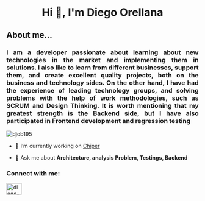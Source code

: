 <h1 align="center">Hi 👋, I'm Diego Orellana</h1>
<h2>About me...</h2>
<h3 align="justify">I am a developer passionate about learning about new technologies in the market and implementing them in solutions. I also like to learn from different businesses, support them, and create excellent quality projects, both on the business and technology sides. On the other hand, I have had the experience of leading technology groups, and solving problems with the help of work methodologies, such as SCRUM and Design Thinking. It is worth mentioning that my greatest strength is the Backend side, but I have also participated in Frontend development and regression testing</h3>

<p align="left"> <img src="https://komarev.com/ghpvc/?username=djob195&label=Profile%20views&color=0e75b6&style=flat" alt="djob195" /> </p>

- 🔭 I’m currently working on [Chiper](https://landing.chiper.co/)

- 💬 Ask me about **Architecture, analysis Problem, Testings, Backend**


<h3 align="left">Connect with me:</h3>
<p align="left">
<a href="https://linkedin.com/in/diego-orellana-bojorquez" target="blank"><img align="center" src="https://raw.githubusercontent.com/rahuldkjain/github-profile-readme-generator/master/src/images/icons/Social/linked-in-alt.svg" alt="diego-orellana-bojorquez" height="30" width="40" /></a>

